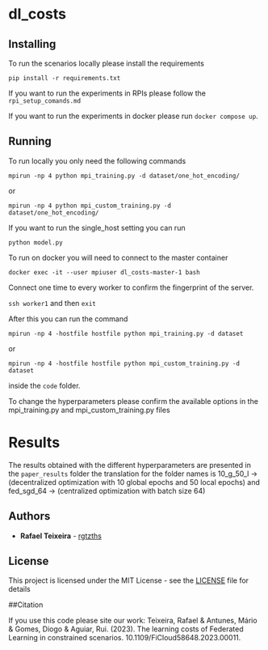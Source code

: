 # dl_costs

## Installing

To run the scenarios locally please install the requirements

 `pip install -r requirements.txt`

If you want to run the experiments in RPIs please follow the `rpi_setup_comands.md`

If you want to run the experiments in docker please run `docker compose up`.

## Running

To run locally you only need the following commands

`mpirun -np 4 python mpi_training.py -d dataset/one_hot_encoding/`

or 

`mpirun -np 4 python mpi_custom_training.py -d dataset/one_hot_encoding/`

If you want to run the single_host setting you can run

`python model.py`

To run on docker you will need to connect to the master container

`docker exec -it --user mpiuser dl_costs-master-1 bash`

Connect one time to every worker to confirm the fingerprint of the server.

`ssh worker1` and then `exit`

After this you can run the command

`mpirun -np 4 -hostfile hostfile python mpi_training.py -d dataset`

or

`mpirun -np 4 -hostfile hostfile python mpi_custom_training.py -d dataset`

inside the `code` folder.

To change the hyperparameters please confirm the available options in the mpi_training.py and mpi_custom_training.py files


# Results

The results obtained with the different hyperparameters are presented in the `paper_results` folder
the translation for the folder names is 10_g_50_l -> (decentralized optimization with 10 global epochs and 50 local epochs) and fed_sgd_64 -> (centralized optimization with batch size 64)



## Authors

* **Rafael Teixeira** - [rgtzths](https://github.com/rgtzths)

## License

This project is licensed under the MIT License - see the [LICENSE](LICENSE) file for details

##Citation

If you use this code please site our work:
Teixeira, Rafael & Antunes, Mário & Gomes, Diogo & Aguiar, Rui. (2023). The learning costs of Federated Learning in constrained scenarios. 10.1109/FiCloud58648.2023.00011. 
